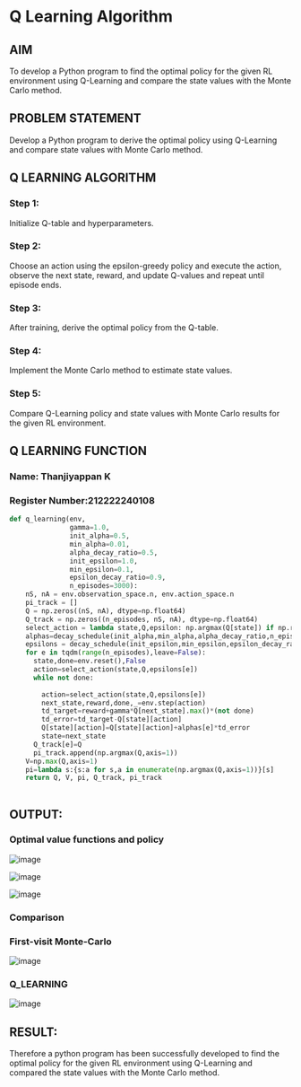 # Q Learning Algorithm


## AIM
To develop a Python program to find the optimal policy for the given RL environment using Q-Learning and compare the state values with the Monte Carlo method.
## PROBLEM STATEMENT
Develop a Python program to derive the optimal policy using Q-Learning and compare state values with Monte Carlo method.
## Q LEARNING ALGORITHM
### Step 1:
Initialize Q-table and hyperparameters.

### Step 2:
Choose an action using the epsilon-greedy policy and execute the action, observe the next state, reward, and update Q-values and repeat until episode ends.

### Step 3:
After training, derive the optimal policy from the Q-table.

### Step 4:
Implement the Monte Carlo method to estimate state values.

### Step 5:
Compare Q-Learning policy and state values with Monte Carlo results for the given RL environment.
## Q LEARNING FUNCTION
### Name: Thanjiyappan K 
### Register Number:212222240108
```py
def q_learning(env, 
               gamma=1.0,
               init_alpha=0.5,
               min_alpha=0.01,
               alpha_decay_ratio=0.5,
               init_epsilon=1.0,
               min_epsilon=0.1,
               epsilon_decay_ratio=0.9,
               n_episodes=3000):
    nS, nA = env.observation_space.n, env.action_space.n
    pi_track = []
    Q = np.zeros((nS, nA), dtype=np.float64)
    Q_track = np.zeros((n_episodes, nS, nA), dtype=np.float64)
    select_action = lambda state,Q,epsilon: np.argmax(Q[state]) if np.random.random()>epsilon else np.random.randint(len(Q[state]))
    alphas=decay_schedule(init_alpha,min_alpha,alpha_decay_ratio,n_episodes)
    epsilons = decay_schedule(init_epsilon,min_epsilon,epsilon_decay_ratio,n_episodes)
    for e in tqdm(range(n_episodes),leave=False):
      state,done=env.reset(),False
      action=select_action(state,Q,epsilons[e])
      while not done:
        
        action=select_action(state,Q,epsilons[e])
        next_state,reward,done,_=env.step(action)
        td_target=reward+gamma*Q[next_state].max()*(not done)
        td_error=td_target-Q[state][action]
        Q[state][action]=Q[state][action]+alphas[e]*td_error
        state=next_state
      Q_track[e]=Q
      pi_track.append(np.argmax(Q,axis=1))
    V=np.max(Q,axis=1)
    pi=lambda s:{s:a for s,a in enumerate(np.argmax(Q,axis=1))}[s]
    return Q, V, pi, Q_track, pi_track
 
```

## OUTPUT:
### Optimal value functions and policy

![image](https://github.com/user-attachments/assets/af82cac4-be08-49a0-9ee7-35fc74f2d3e3)

![image](https://github.com/user-attachments/assets/478902ee-6bd1-4faa-b744-abfe5dae0da6)

![image](https://github.com/user-attachments/assets/4771aaf7-667b-412a-bb8b-1f3ad23f07f9)

### Comparison
### First-visit Monte-Carlo
![image](https://github.com/user-attachments/assets/fc27c032-83df-4af5-8015-b1ec6c04b772)

### Q_LEARNING
![image](https://github.com/user-attachments/assets/cbf76922-a2a5-483d-8606-4ee549bfa904)



## RESULT:

Therefore a python program has been successfully developed to find the optimal policy for the given RL environment using Q-Learning and compared the state values with the Monte Carlo method.

